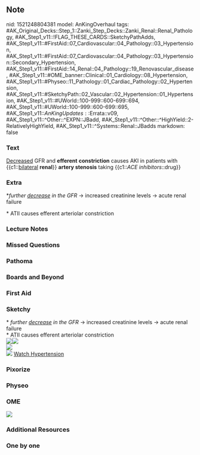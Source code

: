 ## Note
nid: 1521248804381
model: AnKingOverhaul
tags: #AK_Original_Decks::Step_1::Zanki_Step_Decks::Zanki_Renal::Renal_Pathology, #AK_Step1_v11::!FLAG_THESE_CARDS::SketchyPathAdds, #AK_Step1_v11::#FirstAid::07_Cardiovascular::04_Pathology::03_Hypertension, #AK_Step1_v11::#FirstAid::07_Cardiovascular::04_Pathology::03_Hypertension::Secondary_Hypertension, #AK_Step1_v11::#FirstAid::14_Renal::04_Pathology::19_Renovascular_disease, #AK_Step1_v11::#OME_banner::Clinical::01_Cardiology::08_Hypertension, #AK_Step1_v11::#Physeo::11_Pathology::01_Cardiac_Pathology::02_Hypertension, #AK_Step1_v11::#SketchyPath::02_Vascular::02_Hypertension::01_Hypertension, #AK_Step1_v11::#UWorld::100-999::600-699::694, #AK_Step1_v11::#UWorld::100-999::600-699::695, #AK_Step1_v11::$AnKingUpdates::$Errata::v09, #AK_Step1_v11::^Other::^EXPN::JBadd, #AK_Step1_v11::^Other::^HighYield::2-RelativelyHighYield, #AK_Step1_v11::^Systems::Renal::JBadds
markdown: false

### Text
<u>Decreased</u> GFR and <b>efferent</b> <b>constriction</b> causes
AKI in patients with {{c1::<u>bilateral</u> <b>renal</b>}}
<b>artery stenosis</b> taking {{c1::<i>ACE</i>
<i>inhibitors</i>::drug}}

### Extra
*<i>further <u>decrease</u> in the GFR</i> -> increased
creatinine levels -> acute renal failure
<div>
  * ATII causes efferent arteriolar constriction
</div>

### Lecture Notes


### Missed Questions


### Pathoma


### Boards and Beyond


### First Aid


### Sketchy
<div>
  * <i>further <u>decrease</u> in the GFR</i> -> increased
  creatinine levels -> acute renal failure
</div>
<div>
  * ATII causes efferent arteriolar constriction
</div><img src=
"Screen%20Shot%202019-12-23%20at%2010.57.35%20AM.JPG"><img src=
"Screen%20Shot%202019-12-23%20at%2011.00.39%20AM.JPG">
<div><img src=
"Screen%20Shot%202019-12-23%20at%2010.57.44%20AM.JPG"></div><img src="Zoverall%20picture%20(8)_1566160514431.jpg">
<a href=
"https://dashboard.sketchy.com/study/medical/courses/medical-pathophysiology/units/medical-pathophysiology-vascular/videos/medical-pathophysiology-vascular-hypertension-hypertension?utm_source=anki&utm_medium=partnership&utm_campaign=february_update&utm_content=medical">
Watch Hypertension</a>

### Pixorize


### Physeo


### OME
<div class="ome-widget">
  <a href=
  "https://onlinemeded.org/spa/cardiology/hypertension/acquire?ref=anki">
  <img src="_OME_AnkiFlashcards_Lesson_6.png"></a>
</div>

### Additional Resources


### One by one

